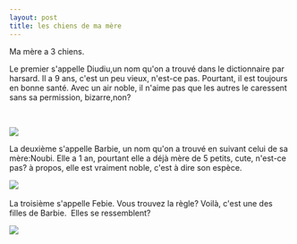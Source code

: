 ```yaml
---
layout: post
title: les chiens de ma mère
---
```


Ma mère a 3 chiens.

Le premier s'appelle Diudiu,un nom qu'on a trouvé dans le dictionnaire par harsard. Il a 9 ans, c'est un peu vieux, n'est-ce pas. Pourtant, il est toujours en bonne santé. Avec un air noble, il n'aime pas que les autres le caressent sans sa permission, bizarre,non?

 

![](http://www.rijiben.org/wp-content/blogs/6/uploads//DSC00482.JPG)

La deuxième s'appelle Barbie, un nom qu'on a trouvé en suivant celui de sa mère:Noubi. Elle a 1 an, pourtant elle a déjà mère de 5 petits, cute, n'est-ce pas? à propos, elle est vraiment noble, c'est à dire son espèce.

![](http://www.rijiben.org/wp-content/blogs/6/uploads//DSC00486.JPG) 

La troisième s'appelle Febie. Vous trouvez la règle? Voilà, c'est une des filles de Barbie.  Elles se ressemblent?

![](http://www.rijiben.org/wp-content/blogs/6/uploads//DSC00484.JPG)
